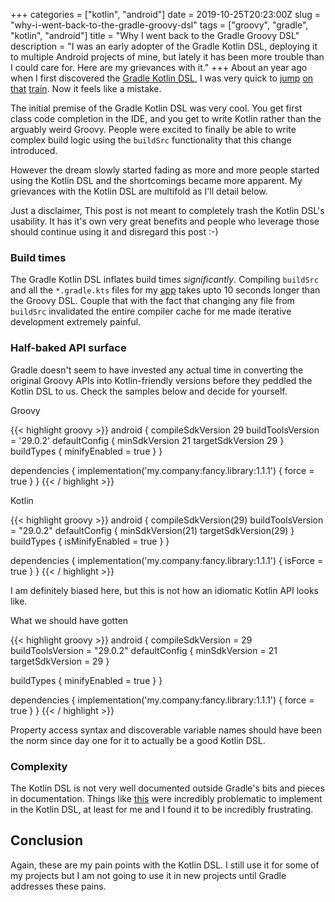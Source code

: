 +++
categories = ["kotlin", "android"]
date = 2019-10-25T20:23:00Z
slug = "why-i-went-back-to-the-gradle-groovy-dsl"
tags = ["groovy", "gradle", "kotlin", "android"]
title = "Why I went back to the Gradle Groovy DSL"
description = "I was an early adopter of the Gradle Kotlin DSL, deploying it to multiple Android projects of mine, but lately it has been more trouble than I could care for. Here are my grievances with it."
+++
About an year ago when I first discovered the [Gradle Kotlin DSL](https://docs.gradle.org/current/userguide/kotlin_dsl.html), I was very quick to [jump](https://github.com/msfjarvis/viscerion/commit/c16d11a816c3c7e3f7bab51ef2f32569b6b657bf) [on](https://github.com/android-password-store/Android-Password-Store/commit/3c06063153d0b7f71998128dc6fb4e5967e33624) [that](https://github.com/substratum/substratum/commit/ebff9a3a88781d093565526b171d9d5b8e9c1bed) [train](https://github.com/substratum/substratum/commit/5065e082055cde19e41ee02920ca07d0e33c89f5). Now it feels like a mistake.

The initial premise of the Gradle Kotlin DSL was very cool. You get first class code completion in the IDE, and you get to write Kotlin rather than the arguably weird Groovy. People were excited to finally be able to write complex build logic using the `buildSrc` functionality that this change introduced.

However the dream slowly started fading as more and more people started using the Kotlin DSL and the shortcomings became more apparent. My grievances with the Kotlin DSL are multifold as I'll detail below.

Just a disclaimer, This post is not meant to completely trash the Kotlin DSL's usability. It has it's own very great benefits and people who leverage those should continue using it and disregard this post :-)

### Build times

The Gradle Kotlin DSL inflates build times _significantly_. Compiling `buildSrc` and all the `*.gradle.kts` files for my [app](http://github.com/msfjarvis/viscerion/tree/1ea6f07f8219aa42139977f37ebbcb230d7f78e7 "app") takes upto 10 seconds longer than the Groovy DSL. Couple that with the fact that changing any file from `buildSrc` invalidated the entire compiler cache for me made iterative development extremely painful.

### Half-baked API surface

Gradle doesn't seem to have invested any actual time in converting the original Groovy APIs into Kotlin-friendly versions before they peddled the Kotlin DSL to us. Check the samples below and decide for yourself.

Groovy

{{< highlight groovy >}}
android {
  compileSdkVersion 29
  buildToolsVersion = '29.0.2'
  defaultConfig {
    minSdkVersion 21
    targetSdkVersion 29
  }
  buildTypes {
    minifyEnabled = true
  }
}

dependencies {
  implementation('my.company:fancy.library:1.1.1') {
    force = true
  }
}
{{< / highlight >}}

Kotlin

{{< highlight groovy >}}
android {
  compileSdkVersion(29)
  buildToolsVersion = "29.0.2"
  defaultConfig {
    minSdkVersion(21)
    targetSdkVersion(29)
  }
  buildTypes {
    isMinifyEnabled = true
  }
}

dependencies {
  implementation('my.company:fancy.library:1.1.1') {
    isForce = true
  }
}
{{< / highlight >}}

I am definitely biased here, but this is not how an idiomatic Kotlin API looks like.

What we should have gotten

{{< highlight groovy >}}
android {
  compileSdkVersion = 29
  buildToolsVersion = "29.0.2"
  defaultConfig {
    minSdkVersion = 21
    targetSdkVersion = 29
  }

  buildTypes {
    minifyEnabled = true
   }
}

dependencies {
  implementation('my.company:fancy.library:1.1.1') {
    force = true
  }
}
{{< / highlight >}}

Property access syntax and discoverable variable names should have been the norm since day one for it to actually be a good Kotlin DSL.

### Complexity

The Kotlin DSL is not very well documented outside Gradle's bits and pieces in documentation. Things like [this](https://github.com/msfjarvis/viscerion/commit/c851571e33189c345329ea3934ad1af15edbe6fb "this") were incredibly problematic to implement in the Kotlin DSL, at least for me and I found it to be incredibly frustrating.

## Conclusion

Again, these are my pain points with the Kotlin DSL. I still use it for some of my projects but I am not going to use it in new projects until Gradle addresses these pains.